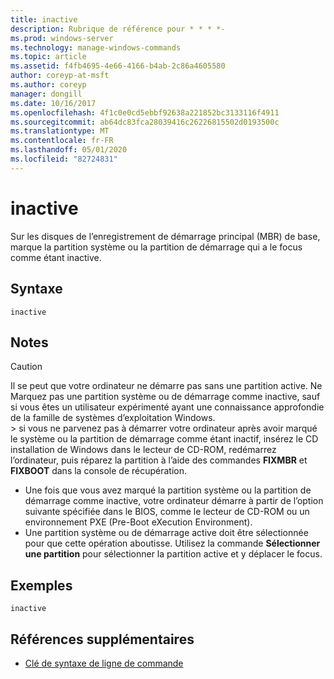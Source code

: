 ```yaml
---
title: inactive
description: Rubrique de référence pour * * * *-
ms.prod: windows-server
ms.technology: manage-windows-commands
ms.topic: article
ms.assetid: f4fb4695-4e66-4166-b4ab-2c86a4605580
author: coreyp-at-msft
ms.author: coreyp
manager: dongill
ms.date: 10/16/2017
ms.openlocfilehash: 4f1c0e0cd5ebbf92638a221852bc3133116f4911
ms.sourcegitcommit: ab64dc83fca28039416c26226815502d0193500c
ms.translationtype: MT
ms.contentlocale: fr-FR
ms.lasthandoff: 05/01/2020
ms.locfileid: "82724831"
---
```

# <a name="inactive"></a>inactive



Sur les disques de l’enregistrement de démarrage principal (MBR) de base, marque la partition système ou la partition de démarrage qui a le focus comme étant inactive.

## <a name="syntax"></a>Syntaxe

```
inactive
```

## <a name="remarks"></a>Notes

> [!CAUTION]
> Il se peut que votre ordinateur ne démarre pas sans une partition active. Ne Marquez pas une partition système ou de démarrage comme inactive, sauf si vous êtes un utilisateur expérimenté ayant une connaissance approfondie de la famille de systèmes d’exploitation Windows.</br>> si vous ne parvenez pas à démarrer votre ordinateur après avoir marqué le système ou la partition de démarrage comme étant inactif, insérez le CD installation de Windows dans le lecteur de CD-ROM, redémarrez l’ordinateur, puis réparez la partition à l’aide des commandes **FIXMBR** et **FIXBOOT** dans la console de récupération.
> -   Une fois que vous avez marqué la partition système ou la partition de démarrage comme inactive, votre ordinateur démarre à partir de l’option suivante spécifiée dans le BIOS, comme le lecteur de CD-ROM ou un environnement PXE (Pre-Boot eXecution Environment).
> -   Une partition système ou de démarrage active doit être sélectionnée pour que cette opération aboutisse. Utilisez la commande **Sélectionner une partition** pour sélectionner la partition active et y déplacer le focus.

## <a name="examples"></a>Exemples

```
inactive
```

## <a name="additional-references"></a>Références supplémentaires

- [Clé de syntaxe de ligne de commande](command-line-syntax-key.md)

